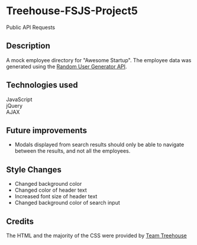 # Treehouse-FSJS-Project5
Public API Requests

## Description
A mock employee directory for "Awesome Startup". The employee data was generated using the [Random User Generator API](https://randomuser.me/).

## Technologies used
JavaScript  
jQuery  
AJAX  

## Future improvements
- Modals displayed from search results should only be able to navigate between the results, and not all the employees.

## Style Changes
- Changed background color
- Changed color of header text
- Increased font size of header text
- Changed background color of search input

## Credits
The HTML and the majority of the CSS were provided by [Team Treehouse](https://teamtreehouse.com)
